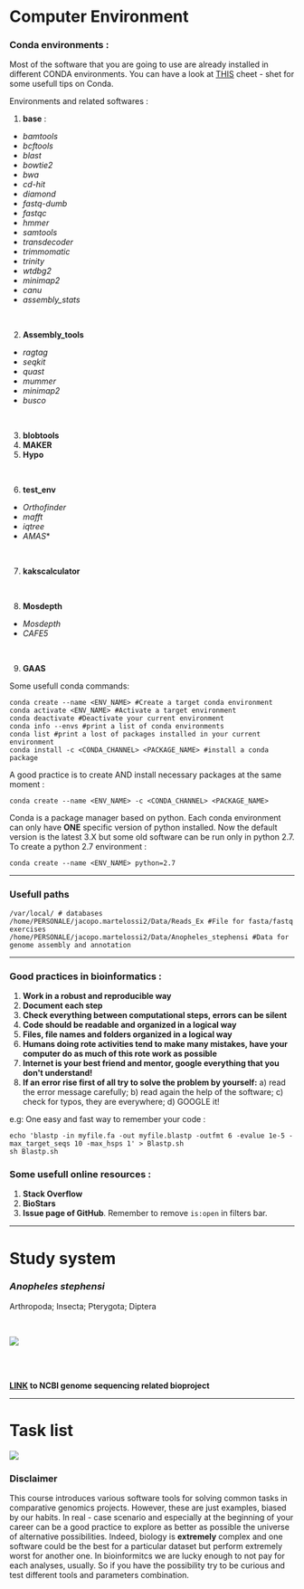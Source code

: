 # Computer Environment

### Conda environments :

Most of the software that you are going to use are already installed in different CONDA environments. You can have a look at [THIS](https://docs.conda.io/projects/conda/en/4.6.0/_downloads/52a95608c49671267e40c689e0bc00ca/conda-cheatsheet.pdf) cheet - shet for some usefull tips on Conda. 

Environments and related softwares :

  1. **base**  :
  * *bamtools* 
  * *bcftools*
  * *blast*
  * *bowtie2*
  * *bwa*
  * *cd-hit*
  * *diamond*
  * *fastq-dumb*
  * *fastqc*
  * *hmmer*
  * *samtools*
  * *transdecoder*
  * *trimmomatic*
  * *trinity*
  * *wtdbg2*
  * *minimap2*
  * *canu*
  * *assembly_stats*

<br/>
  
  2. **Assembly_tools**
  * *ragtag*
  * *seqkit*
  * *quast*
  * *mummer*
  * *minimap2*
  * *busco*
  
<br/>

  3. **blobtools**
  4. **MAKER**
  5. **Hypo**

<br/>  

  6. **test_env**
  * *Orthofinder*
  * *mafft*
  * *iqtree*
  * *AMAS**

<br/> 
  
  7. **kakscalculator**
 
 <br/> 
 
  8. **Mosdepth**
  * *Mosdepth*
  * *CAFE5*

<br/> 

  9. **GAAS**
  

Some usefull conda commands:

```
conda create --name <ENV_NAME> #Create a target conda environment
conda activate <ENV_NAME> #Activate a target environment
conda deactivate #Deactivate your current environment
conda info --envs #print a list of conda environments
conda list #print a lost of packages installed in your current environment
conda install -c <CONDA_CHANNEL> <PACKAGE_NAME> #install a conda package
```

A good practice is to create AND install necessary packages at the same moment :

```
conda create --name <ENV_NAME> -c <CONDA_CHANNEL> <PACKAGE_NAME>
```

Conda is a package manager based on python. Each conda environment can only have **ONE** specific version of python installed. Now the default version is the latest 3.X but some old software can be run only in python 2.7. To create a python 2.7 environment :

```
conda create --name <ENV_NAME> python=2.7
```

---

### Usefull paths

```
/var/local/ # databases
/home/PERSONALE/jacopo.martelossi2/Data/Reads_Ex #File for fasta/fastq exercises
/home/PERSONALE/jacopo.martelossi2/Data/Anopheles_stephensi #Data for genome assembly and annotation
```

---

### Good practices in bioinformatics :

  1. **Work in a robust and reproducible way**
  2. **Document each step**
  3. **Check everything between computational steps, errors can be silent**
  4. **Code should be readable and organized in a logical way**
  5. **Files, file names and folders organized in a logical way**
  6. **Humans doing rote activities tend to make many mistakes, have your computer do as much of this rote work as possible**
  7. **Internet is your best friend and mentor, google everything that you don't understand!**
  8. **If an error rise first of all try to solve the problem by yourself:** a) read the error message carefully; b) read again the help of the software; c) check for typos, they are everywhere; d) GOOGLE it!

e.g: One easy and fast way to remember your code :

```
echo 'blastp -in myfile.fa -out myfile.blastp -outfmt 6 -evalue 1e-5 -max_target_seqs 10 -max_hsps 1' > Blastp.sh
sh Blastp.sh
```

### Some usefull online resources :

  1. **Stack Overflow**
  2. **BioStars**
  3. **Issue page of GitHub**. Remember to remove ```is:open``` in filters bar.
  
---
  
# Study system

### *Anopheles stephensi* 
Arthropoda; Insecta; Pterygota; Diptera

<br/>

![](https://raw.githubusercontent.com/jacopoM28/CompOmics_Tutorship/main/2023/Figures/Aste.png)

<br/><br/>

**[LINK](https://www.ncbi.nlm.nih.gov/bioproject/PRJNA629843/) to NCBI genome sequencing related bioproject**

---

# Task list

![](https://raw.githubusercontent.com/jacopoM28/CompOmics_Tutorship/main/2023/Figures/Tasks.png)



### Disclaimer
This course introduces various software tools for solving common tasks in comparative genomics projects. However, these are just examples, biased by our habits. In real - case scenario and especially at the beginning of your career can be a good practice to explore as better as possible the universe of alternative possibilities. Indeed, biology is **extremely** complex and one software could be the best for a particular dataset but perform extremely worst for another one. In bioinformitcs we are lucky enough to not pay for each analyses, usually. So if you have the possibility try to be curious and test different tools and parameters combination.  

